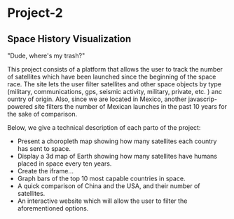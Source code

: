 # Project-2
## Space History Visualization

"Dude, where's my trash?"

This project consists of a platform that allows the user to track the number of satellites which have been launched since the beginning of the space race. The site lets the user filter satellites and other space objects by type (military, communications, gps, seismic activity, military, private, etc. ) anc ountry of origin. Also, since we are located in Mexico, another javascrip-powered site filters the number of Mexican launches in the past 10 years for the sake of comparison. 

Below, we give a technical description of each parto of the project:

- Present a choropleth map showing how many satellites each country has sent to space.
- Display a 3d map of Earth showing how many satellites have humans placed in space every ten years.
- Create the iframe...
- Graph bars of the top 10 most capable countries in space.
- A quick comparison of China and the USA, and their number of satellites. 
- An interactive website which will allow the user to filter the aforementioned options. 
